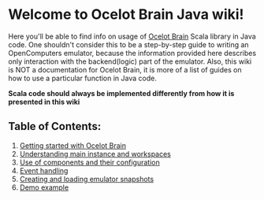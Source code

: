 # Welcome to Ocelot Brain Java wiki!

Here you'll be able to find info on usage of [Ocelot Brain](https://gitlab.com/cc-ru/ocelot/ocelot-brain) Scala library in Java code. 
One shouldn't consider this to be a step-by-step guide to writing an OpenComputers emulator, because the information provided here describes only interaction with the backend(logic) part of the emulator.
Also, this wiki is NOT a documentation for Ocelot Brain, it is more of a list of guides on how to use a particular function in Java code.

**Scala code should always be implemented differently from how it is presented in this wiki**

## Table of Contents:
1. [Getting started with Ocelot Brain](https://vladg24yt.github.io/Ocelot-Java-Wiki/getting_started)
2. [Understanding main instance and workspaces](https://vladg24yt.github.io/Ocelot-Java-Wiki/instance_and_workspaces)
3. [Use of components and their configuration](https://vladg24yt.github.io/Ocelot-Java-Wiki/component_configuration)
4. [Event handling](https://vladg24yt.github.io/Ocelot-Java-Wiki/event_handling)
5. [Creating and loading emulator snapshots](https://vladg24yt.github.io/Ocelot-Java-Wiki/emulator_snapshots)
6. [Demo example](https://gist.github.com/Vladg24YT/dcbb1ed68658122f21e8edcf32f0db6d)
